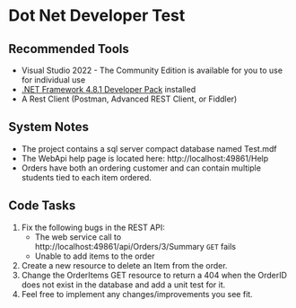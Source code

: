 # Dot Net Developer Test

## Recommended Tools

* Visual Studio 2022 - The Community Edition is available for you to use for individual use
* [.NET Framework 4.8.1 Developer Pack](https://dotnet.microsoft.com/en-us/download/visual-studio-sdks?cid=getdotnetsdk) installed 
* A Rest Client (Postman, Advanced REST Client, or Fiddler)

## System Notes

* The project contains a sql server compact database named Test.mdf
* The WebApi help page is located here: http://localhost:49861/Help
* Orders have both an ordering customer and can contain multiple students tied to each item ordered.

## Code Tasks

1. Fix the following bugs in the REST API:
    * The web service call to http://localhost:49861/api/Orders/3/Summary `GET` fails
    * Unable to add items to the order
2. Create a new resource to delete an Item from the order.
3. Change the OrderItems GET resource to return a 404 when the OrderID does not exist in the database and add a unit test for it.
4. Feel free to implement any changes/improvements you see fit.
